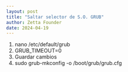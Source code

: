 ```yaml
---
layout: post
title: "Saltar selector de S.O. GRUB"
author: Zetta Founder
date: 2024-04-19
---
```


1. nano /etc/default/grub
2. GRUB_TIMEOUT=0
3. Guardar cambios
4. sudo grub-mkconfig -o /boot/grub/grub.cfg